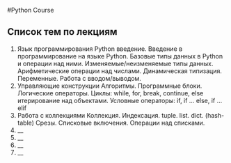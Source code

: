 #Python Course

## Список тем по лекциям
1. Язык программирования Python введение. 
Введение в программирование на языке Python. Базовые типы данных в Python и операции над ними. Изменяемые/неизменяемые типы данных. Арифметические операции над числами. Динамическая типизация. Переменные. Работа с вводом/выводом.
2. Управляющие конструкции
Алгоритмы. Программные блоки. Логические операторы. Циклы: while, for, break, continue, else итерирование над объектами. Условные операторы: if, if … else, if … elif
3. Работа с коллекциями
Коллекция. Индексация. tuple. list. dict. (hash-table) Срезы. Списковые включения. Операции над списками.
4. __
5. __
6. __
7. __
